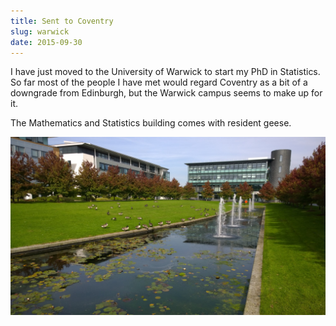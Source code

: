 ```yaml
---
title: Sent to Coventry
slug: warwick
date: 2015-09-30
---
```


I have just moved to the University of Warwick to start my PhD in Statistics. So far most of the people I have met would regard Coventry as a bit of a downgrade from Edinburgh, but the Warwick campus seems to make up for it.

The Mathematics and Statistics building comes with resident geese.

![Zeeman Building, University of Warwick](/img/2015/zeeman.jpg)